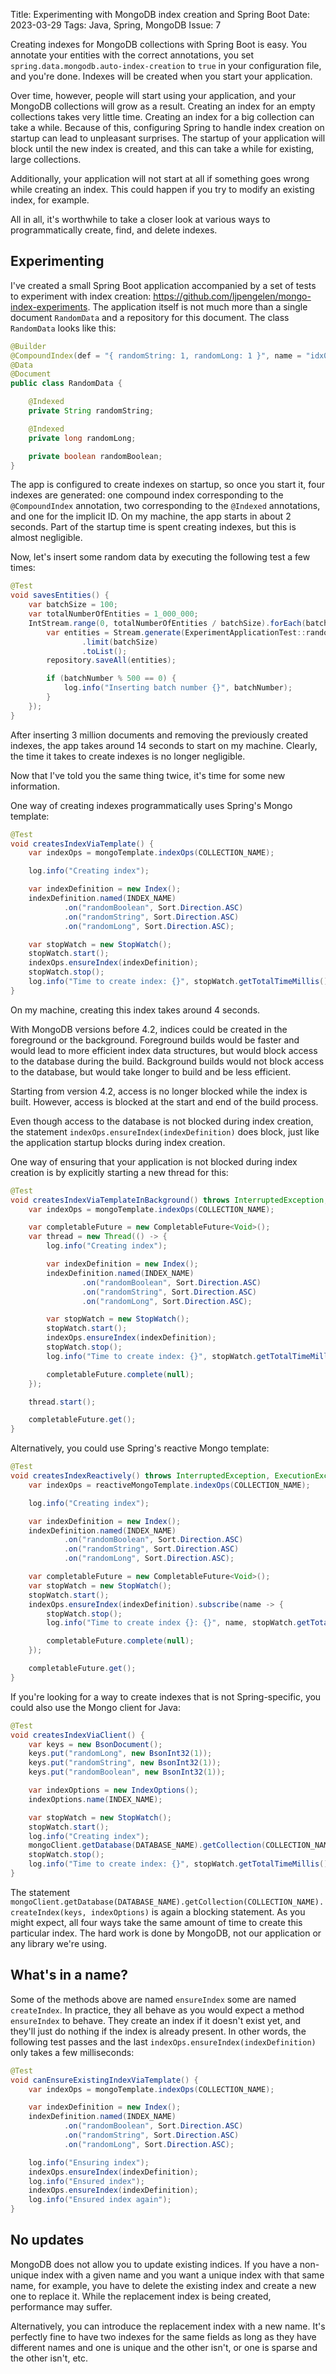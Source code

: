Title: Experimenting with MongoDB index creation and Spring Boot
Date: 2023-03-29
Tags: Java, Spring, MongoDB
Issue: 7

Creating indexes for MongoDB collections with Spring Boot is easy.
You annotate your entities with the correct annotations,
you set `spring.data.mongodb.auto-index-creation` to `true` in your configuration file, and you're done.
Indexes will be created when you start your application.

Over time, however, people will start using your application, and your MongoDB collections will grow as a result.
Creating an index for an empty collections takes very little time.
Creating an index for a big collection can take a while.
Because of this, configuring Spring to handle index creation on startup can lead to unpleasant surprises.
The startup of your application will block until the new index is created, and this can take a while for existing, large collections.

Additionally, your application will not start at all if something goes wrong while creating an index.
This could happen if you try to modify an existing index, for example.

All in all, it's worthwhile to take a closer look at various ways to programmatically create, find, and delete indexes.

<!-- end-of-preview -->

## Experimenting

I've created a small Spring Boot application accompanied by a set of tests to experiment with index creation: <https://github.com/ljpengelen/mongo-index-experiments>.
The application itself is not much more than a single document `RandomData` and a repository for this document.
The class `RandomData` looks like this:

```java
@Builder
@CompoundIndex(def = "{ randomString: 1, randomLong: 1 }", name = "idx0")
@Data
@Document
public class RandomData {

    @Indexed
    private String randomString;

    @Indexed
    private long randomLong;

    private boolean randomBoolean;
}
```

The app is configured to create indexes on startup, so once you start it, four indexes are generated:
one compound index corresponding to the `@CompoundIndex` annotation, two corresponding to the `@Indexed` annotations, and one for the implicit ID.
On my machine, the app starts in about 2 seconds.
Part of the startup time is spent creating indexes, but this is almost negligible.

Now, let's insert some random data by executing the following test a few times:

```java
@Test
void savesEntities() {
    var batchSize = 100;
    var totalNumberOfEntities = 1_000_000;
    IntStream.range(0, totalNumberOfEntities / batchSize).forEach(batchNumber -> {
        var entities = Stream.generate(ExperimentApplicationTest::randomData)
                .limit(batchSize)
                .toList();
        repository.saveAll(entities);

        if (batchNumber % 500 == 0) {
            log.info("Inserting batch number {}", batchNumber);
        }
    });
}
```

After inserting 3 million documents and removing the previously created indexes,
the app takes around 14 seconds to start on my machine.
Clearly, the time it takes to create indexes is no longer negligible.

Now that I've told you the same thing twice, it's time for some new information.

One way of creating indexes programmatically uses Spring's Mongo template:

```java
@Test
void createsIndexViaTemplate() {
    var indexOps = mongoTemplate.indexOps(COLLECTION_NAME);

    log.info("Creating index");

    var indexDefinition = new Index();
    indexDefinition.named(INDEX_NAME)
            .on("randomBoolean", Sort.Direction.ASC)
            .on("randomString", Sort.Direction.ASC)
            .on("randomLong", Sort.Direction.ASC);

    var stopWatch = new StopWatch();
    stopWatch.start();
    indexOps.ensureIndex(indexDefinition);
    stopWatch.stop();
    log.info("Time to create index: {}", stopWatch.getTotalTimeMillis());
}
```

On my machine, creating this index takes around 4 seconds.

With MongoDB versions before 4.2,
indices could be created in the foreground or the background.
Foreground builds would be faster and would lead to more efficient index data structures,
but would block access to the database during the build.
Background builds would not block access to the database,
but would take longer to build and be less efficient.

Starting from version 4.2,
access is no longer blocked while the index is built.
However, access is blocked at the start and end of the build process.

Even though access to the database is not blocked during index creation,
the statement `indexOps.ensureIndex(indexDefinition)` does block,
just like the application startup blocks during index creation.

One way of ensuring that your application is not blocked during index creation is by explicitly starting a new thread for this:

```java
@Test
void createsIndexViaTemplateInBackground() throws InterruptedException, ExecutionException {
    var indexOps = mongoTemplate.indexOps(COLLECTION_NAME);

    var completableFuture = new CompletableFuture<Void>();
    var thread = new Thread(() -> {
        log.info("Creating index");

        var indexDefinition = new Index();
        indexDefinition.named(INDEX_NAME)
                .on("randomBoolean", Sort.Direction.ASC)
                .on("randomString", Sort.Direction.ASC)
                .on("randomLong", Sort.Direction.ASC);

        var stopWatch = new StopWatch();
        stopWatch.start();
        indexOps.ensureIndex(indexDefinition);
        stopWatch.stop();
        log.info("Time to create index: {}", stopWatch.getTotalTimeMillis());

        completableFuture.complete(null);
    });

    thread.start();

    completableFuture.get();
}
```

Alternatively, you could use Spring's reactive Mongo template:

```java
@Test
void createsIndexReactively() throws InterruptedException, ExecutionException {
    var indexOps = reactiveMongoTemplate.indexOps(COLLECTION_NAME);

    log.info("Creating index");

    var indexDefinition = new Index();
    indexDefinition.named(INDEX_NAME)
            .on("randomBoolean", Sort.Direction.ASC)
            .on("randomString", Sort.Direction.ASC)
            .on("randomLong", Sort.Direction.ASC);

    var completableFuture = new CompletableFuture<Void>();
    var stopWatch = new StopWatch();
    stopWatch.start();
    indexOps.ensureIndex(indexDefinition).subscribe(name -> {
        stopWatch.stop();
        log.info("Time to create index {}: {}", name, stopWatch.getTotalTimeMillis());

        completableFuture.complete(null);
    });

    completableFuture.get();
}
```

If you're looking for a way to create indexes that is not Spring-specific, you could also use the Mongo client for Java:

```java
@Test
void createsIndexViaClient() {
    var keys = new BsonDocument();
    keys.put("randomLong", new BsonInt32(1));
    keys.put("randomString", new BsonInt32(1));
    keys.put("randomBoolean", new BsonInt32(1));

    var indexOptions = new IndexOptions();
    indexOptions.name(INDEX_NAME);

    var stopWatch = new StopWatch();
    stopWatch.start();
    log.info("Creating index");
    mongoClient.getDatabase(DATABASE_NAME).getCollection(COLLECTION_NAME).createIndex(keys, indexOptions);
    stopWatch.stop();
    log.info("Time to create index: {}", stopWatch.getTotalTimeMillis());
}
```

The statement `mongoClient.getDatabase(DATABASE_NAME).getCollection(COLLECTION_NAME).createIndex(keys, indexOptions)` is again a blocking statement.
As you might expect, all four ways take the same amount of time to create this particular index.
The hard work is done by MongoDB, not our application or any library we're using.

## What's in a name?

Some of the methods above are named `ensureIndex` some are named `createIndex`.
In practice, they all behave as you would expect a method `ensureIndex` to behave.
They create an index if it doesn't exist yet, and they'll just do nothing if the index is already present.
In other words, the following test passes and the last `indexOps.ensureIndex(indexDefinition)` only takes a few milliseconds:

```java
@Test
void canEnsureExistingIndexViaTemplate() {
    var indexOps = mongoTemplate.indexOps(COLLECTION_NAME);

    var indexDefinition = new Index();
    indexDefinition.named(INDEX_NAME)
            .on("randomBoolean", Sort.Direction.ASC)
            .on("randomString", Sort.Direction.ASC)
            .on("randomLong", Sort.Direction.ASC);

    log.info("Ensuring index");
    indexOps.ensureIndex(indexDefinition);
    log.info("Ensured index");
    indexOps.ensureIndex(indexDefinition);
    log.info("Ensured index again");
}
```

## No updates

MongoDB does not allow you to update existing indices.
If you have a non-unique index with a given name and you want a unique index with that same name,
for example,
you have to delete the existing index and create a new one to replace it.
While the replacement index is being created, performance may suffer.

Alternatively, you can introduce the replacement index with a new name.
It's perfectly fine to have two indexes for the same fields as long as they have different names and one is unique and the other isn't,
or one is sparse and the other isn't, etc.
